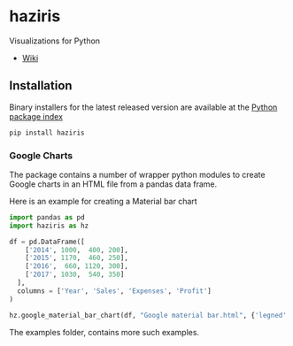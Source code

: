 # haziris
Visualizations for Python

- [Wiki](https://github.com/haziris/wiki)

## Installation
Binary installers for the latest released version are available at the [Python
package index](https://pypi.org/project/haziris/) 

```sh
pip install haziris
```

### Google Charts
The package contains a number of wrapper python modules to create Google charts in an HTML file from a pandas data frame.

Here is an example for creating a Material bar chart

```py
import pandas as pd
import haziris as hz

df = pd.DataFrame([
    ['2014', 1000,  400, 200],
    ['2015', 1170,  460, 250],
    ['2016',  660, 1120, 300],
    ['2017', 1030,  540, 350]
  ],
  columns = ['Year', 'Sales', 'Expenses', 'Profit']
)

hz.google_material_bar_chart(df, "Google material bar.html", {'legned':'None'})
```

The examples folder, contains more such examples.
